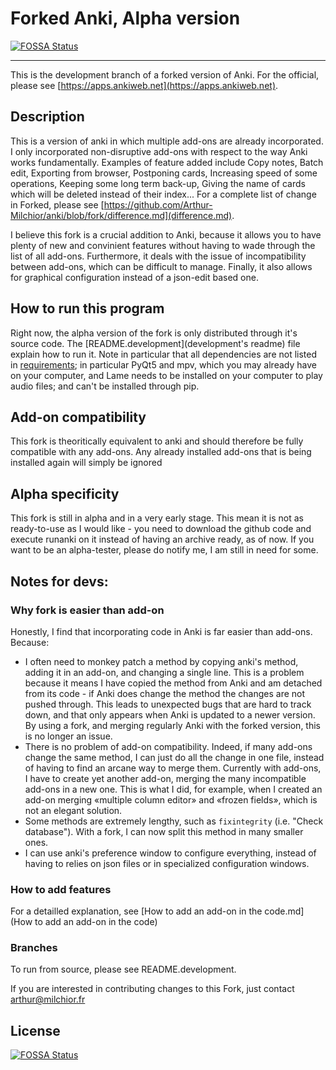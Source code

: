 # Forked Anki, Alpha version
[![FOSSA Status](https://app.fossa.io/api/projects/git%2Bgithub.com%2FArthur-Milchior%2Fanki.svg?type=shield)](https://app.fossa.io/projects/git%2Bgithub.com%2FArthur-Milchior%2Fanki?ref=badge_shield)

-------------------------------------

This is the development branch of a forked version of Anki. For the official, please see [https://apps.ankiweb.net](https://apps.ankiweb.net).

## Description
This is a version of anki in which multiple add-ons are already incorporated. I only incorporated non-disruptive add-ons with respect to the way Anki works fundamentally. Examples of feature added include Copy notes, Batch edit, Exporting from browser, Postponing cards, Increasing speed of some operations, Keeping some long term back-up, Giving the name of cards which will be deleted instead of their index... For a complete list of change in Forked, please see  [https://github.com/Arthur-Milchior/anki/blob/fork/difference.md](difference.md).

I believe this fork is a crucial addition to Anki, because it allows you to have plenty of new and convinient features without having to wade through the list of all add-ons. Furthermore, it deals with the issue of incompatibility between add-ons, which can be difficult to manage. Finally, it also allows for graphical configuration instead of a json-edit based one.

## How to run this program
Right now, the alpha version of the fork is only distributed through
it's source code. The [README.development](development's readme) file
explain how to run it. Note in particular that all dependencies are
not listed in [requirements](requirements.txt); in particular PyQt5
and mpv, which you may already have on your computer, and Lame needs
to be installed on your computer to play audio files; and can't be
installed through pip.


## Add-on compatibility
This fork is theoritically equivalent to anki and should therefore be fully compatible with any add-ons. Any already installed add-ons that is being installed again will simply be ignored

## Alpha specificity
This fork is still in alpha and in a very early stage. This mean it is not as ready-to-use as I would like - you need to download the github code and execute runanki on it instead of having an archive ready, as of now.
If you want to be an alpha-tester, please do notify me, I am still in need for some.

## Notes for devs:
### Why fork is easier than add-on
Honestly, I find that incorporating code in Anki is far easier than add-ons. Because:
* I often need to monkey patch a method by copying anki's method, adding it in an add-on, and changing a single line. This is a problem because it means  I have copied the method from Anki and am detached from its code - if Anki does change the method the changes are not pushed through. This leads to unexpected bugs that are hard to track down, and that only appears when Anki is updated to a newer version. By using a fork, and merging regularly Anki with the forked version, this is no longer an issue.
* There is no problem of add-on compatibility. Indeed, if many add-ons change the same method, I can just do all the change in one file, instead of having to find an arcane way to merge them. Currently with add-ons, I have to create yet another add-on, merging the many incompatible add-ons in a new one. This is what I did, for example, when I created an add-on merging «multiple column editor» and «frozen fields», which is not an elegant solution.
* Some methods are extremely lengthy, such as ``fixintegrity`` (i.e. "Check database"). With a fork, I can now split this method in many smaller ones.
* I can use anki's preference window to configure everything, instead of having to relies on json files or in specialized configuration windows.

### How to add features
For a detailled explanation, see [How to add an add-on in the code.md](How to add an add-on in the code)

### Branches

To run from source, please see README.development.

If you are interested in contributing changes to this Fork, just contact arthur@milchior.fr


## License
[![FOSSA Status](https://app.fossa.io/api/projects/git%2Bgithub.com%2FArthur-Milchior%2Fanki.svg?type=large)](https://app.fossa.io/projects/git%2Bgithub.com%2FArthur-Milchior%2Fanki?ref=badge_large)
